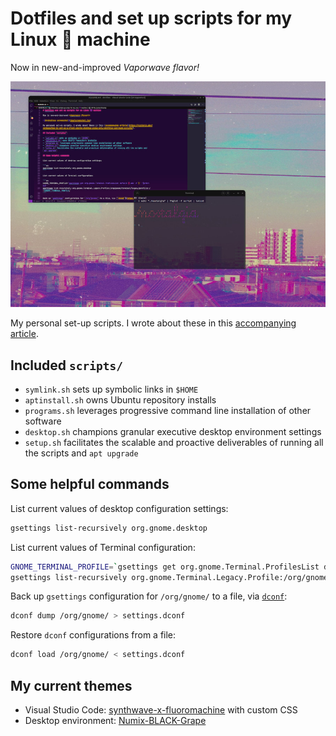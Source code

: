 # Dotfiles and set up scripts for my Linux 💜 machine

Now in new-and-improved *Vaporwave flavor!*

![Gratuitous screenshot](img/screenshot.jpg)

My personal set-up scripts. I wrote about these in this [accompanying article](https://victoria.dev/verbose/how-to-set-up-a-fresh-ubuntu-desktop-using-only-dotfiles-and-bash-scripts/).

## Included `scripts/`

- `symlink.sh` sets up symbolic links in `$HOME`
- `aptinstall.sh` owns Ubuntu repository installs
- `programs.sh` leverages progressive command line installation of other software
- `desktop.sh` champions granular executive desktop environment settings
- `setup.sh` facilitates the scalable and proactive deliverables of running all the scripts and `apt upgrade`

## Some helpful commands

List current values of desktop configuration settings:

```sh
gsettings list-recursively org.gnome.desktop
```

List current values of Terminal configuration:

```sh
GNOME_TERMINAL_PROFILE=`gsettings get org.gnome.Terminal.ProfilesList default | awk -F \' '{print $2}'`
gsettings list-recursively org.gnome.Terminal.Legacy.Profile:/org/gnome/terminal/legacy/profiles:/:$GNOME_TERMINAL_PROFILE/
```

Back up `gsettings` configuration for `/org/gnome/` to a file, via [`dconf`](https://developer.gnome.org/dconf/unstable/dconf-tool.html):

```sh
dconf dump /org/gnome/ > settings.dconf
```

Restore `dconf` configurations from a file:

```sh
dconf load /org/gnome/ < settings.dconf
```

## My current themes

- Visual Studio Code: [synthwave-x-fluoromachine](https://github.com/webrender/synthwave-x-fluoromachine) with custom CSS
- Desktop environment: [Numix-BLACK-Grape](https://www.pling.com/p/1335655/)
